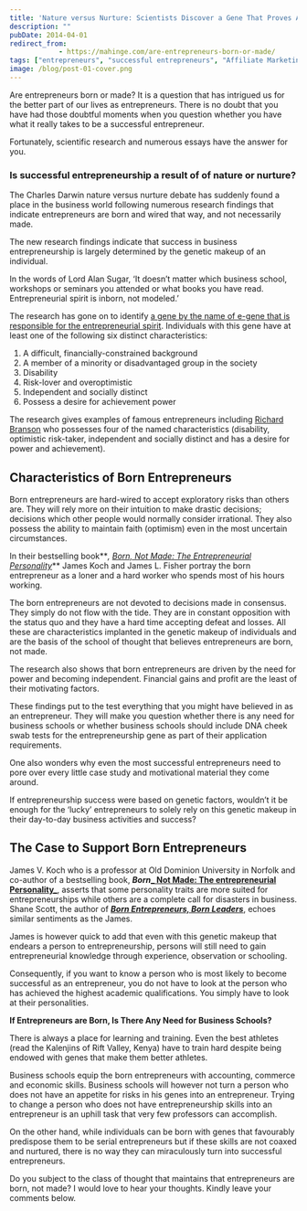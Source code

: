 ```yaml
---
title: 'Nature versus Nurture: Scientists Discover a Gene That Proves All Successful Entrepreneurs Are Born, Not Made'
description: ""
pubDate: 2014-04-01
redirect_from:
            - https://mahinge.com/are-entrepreneurs-born-or-made/
tags: ["entrepreneurs", "successful entrepreneurs", "Affiliate Marketing"]
image: /blog/post-01-cover.png
---
```

Are entrepreneurs born or made? It is a question that has intrigued us for the better part of our lives as entrepreneurs. There is no doubt that you have had those doubtful moments when you question whether you have what it really takes to be a successful entrepreneur.

Fortunately, scientific research and numerous essays have the answer for you.

### Is successful entrepreneurship a result of of nature or nurture?

The Charles Darwin nature versus nurture debate has suddenly found a place in the business world following numerous research findings that indicate entrepreneurs are born and wired that way, and not necessarily made.

The new research findings indicate that success in business entrepreneurship is largely determined by the genetic makeup of an individual.

In the words of Lord Alan Sugar, ‘It doesn’t matter which business school, workshops or seminars you attended or what books you have read. Entrepreneurial spirit is inborn, not modeled.’

The research has gone on to identify [a gene by the name of e-gene that is responsible for the entrepreneurial spirit](https://mahinge.com/wp-content/uploads/2014/04/article.asp?aid=2250). Individuals with this gene have at least one of the following six distinct characteristics:

1.  A difficult, financially-constrained background
2.  A member of a minority or disadvantaged group in the society
3.  Disability
4.  Risk-lover and overoptimistic
5.  Independent and socially distinct
6.  Possess a desire for achievement power

The research gives examples of famous entrepreneurs including [Richard Branson](https://mahinge.com/wp-content/uploads/2014/04/Richard_Branson) who possesses four of the named characteristics (disability, optimistic risk-taker, independent and socially distinct and has a desire for power and achievement).

## **Characteristics of Born Entrepreneurs**

Born entrepreneurs are hard-wired to accept exploratory risks than others are. They will rely more on their intuition to make drastic decisions; decisions which other people would normally consider irrational. They also possess the ability to maintain faith (optimism) even in the most uncertain circumstances.

In their bestselling book**_, [Born, Not Made: The Entrepreneurial Personality](https://mahinge.com/wp-content/uploads/2014/04/ref=as_li_ss_tl?ie=UTF8&camp=1789&creative=390957&creativeASIN=0313350507&linkCode=as2&tag=crypwrit-20)_** James Koch and James L. Fisher portray the born entrepreneur as a loner and a hard worker who spends most of his hours working.

The born entrepreneurs are not devoted to decisions made in consensus. They simply do not flow with the tide. They are in constant opposition with the status quo and they have a hard time accepting defeat and losses. All these are characteristics implanted in the genetic makeup of individuals and are the basis of the school of thought that believes entrepreneurs are born, not made.

The research also shows that born entrepreneurs are driven by the need for power and becoming independent. Financial gains and profit are the least of their motivating factors.

These findings put to the test everything that you might have believed in as an entrepreneur. They will make you question whether there is any need for business schools or whether business schools should include DNA cheek swab tests for the entrepreneurship gene as part of their application requirements.

One also wonders why even the most successful entrepreneurs need to pore over every little case study and motivational material they come around.

If entrepreneurship success were based on genetic factors, wouldn’t it be enough for the ‘lucky’ entrepreneurs to solely rely on this genetic makeup in their day-to-day business activities and success?

## **The Case to Support Born Entrepreneurs**

James V. Koch who is a professor at Old Dominion University in Norfolk and co-author of a bestselling book, **_Born_**[**_ Not Made: The entrepreneurial Personality_**](https://mahinge.com/wp-content/uploads/2014/04/ref=as_li_ss_tl?ie=UTF8&camp=1789&creative=390957&creativeASIN=0313350507&linkCode=as2&tag=crypwrit-20), asserts that some personality traits are more suited for entrepreneurships while others are a complete call for disasters in business. Shane Scott, the author of **_[Born Entrepreneurs, Born Leaders](https://mahinge.com/wp-content/uploads/2014/04/ref=as_li_ss_tl?ie=UTF8&camp=1789&creative=390957&creativeASIN=0195373421&linkCode=as2&tag=crypwrit-20)_**, echoes similar sentiments as the James.

James is however quick to add that even with this genetic makeup that endears a person to entrepreneurship, persons will still need to gain entrepreneurial knowledge through experience, observation or schooling.

Consequently, if you want to know a person who is most likely to become successful as an entrepreneur, you do not have to look at the person who has achieved the highest academic qualifications. You simply have to look at their personalities.

**If Entrepreneurs are Born, Is There Any Need for Business Schools?**

There is always a place for learning and training. Even the best athletes (read the Kalenjins of Rift Valley, Kenya) have to train hard despite being endowed with genes that make them better athletes.

Business schools equip the born entrepreneurs with accounting, commerce and economic skills. Business schools will however not turn a person who does not have an appetite for risks in his genes into an entrepreneur. Trying to change a person who does not have entrepreneurship skills into an entrepreneur is an uphill task that very few professors can accomplish.

On the other hand, while individuals can be born with genes that favourably predispose them to be serial entrepreneurs but if these skills are not coaxed and nurtured, there is no way they can miraculously turn into successful entrepreneurs.

Do you subject to the class of thought that maintains that entrepreneurs are born, not made? I would love to hear your thoughts. Kindly leave your comments below.
